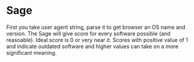 # Sage

First you take user agent string, parse it to get browser an OS name and version. The Sage will give score for every software possible (and reasoable). Ideal score is 0 or very near it. Scores with positive value of 1 and indicate outdated software and higher values can take on a more significant meaning.

